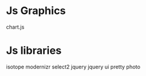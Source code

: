 # Js Graphics 

chart.js

# Js libraries 

isotope 
modernizr 
select2
jquery
jquery ui 
pretty photo 